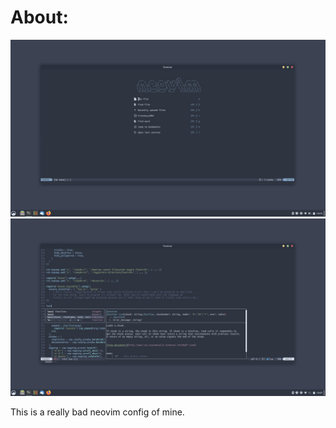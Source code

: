 # About:

![neovim_start](/assets/neovim_start.jpeg)
![neovim_code](/assets/neovim_code.jpeg)

This is a really bad neovim config of mine.
